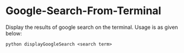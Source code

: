 Google-Search-From-Terminal
===========================

Display the results of google search on the terminal. Usage is as given below:

	python displayGoogleSearch <search term>